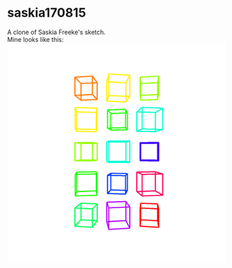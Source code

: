 # saskia170815
A clone of Saskia Freeke's sketch. <br />
Mine looks like this: <br />
<img src = "fivebythreecubes.gif">
